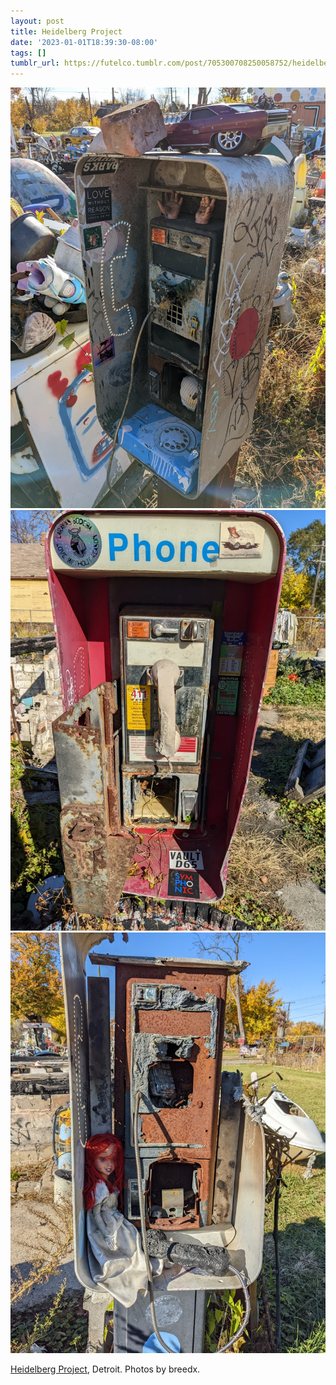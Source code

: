 ```yaml
---
layout: post
title: Heidelberg Project
date: '2023-01-01T18:39:30-08:00'
tags: []
tumblr_url: https://futelco.tumblr.com/post/705300708250058752/heidelberg-project-detroit-photos-by-breedx
---
```

 ![](/images/blog/89a4d395c25b71abf08ef400b2eeb5f963fcef9d.jpg)  
 ![](/images/blog/29ef0f0d9e722c65a7553ff7fec5e3837ddcaff1.jpg)  
 ![](/images/blog/308042b6a656e448c1b98205437df1a49eb6027c.jpg)  
  

[Heidelberg Project](https://www.heidelberg.org/), Detroit. Photos by breedx.

